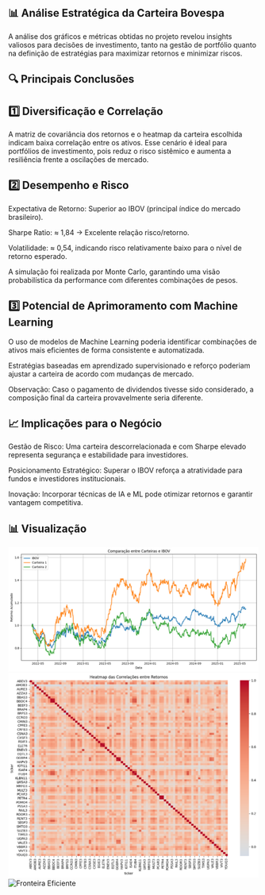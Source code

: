 ## 📊 Análise Estratégica da Carteira Bovespa
A análise dos gráficos e métricas obtidas no projeto revelou insights valiosos para decisões de investimento, tanto na gestão de portfólio quanto na definição de estratégias para maximizar retornos e minimizar riscos.

## 🔍 Principais Conclusões
## 1️⃣ Diversificação e Correlação
A matriz de covariância dos retornos e o heatmap da carteira escolhida indicam baixa correlação entre os ativos.
Esse cenário é ideal para portfólios de investimento, pois reduz o risco sistêmico e aumenta a resiliência frente a oscilações de mercado.

## 2️⃣ Desempenho e Risco
Expectativa de Retorno: Superior ao IBOV (principal índice do mercado brasileiro).

Sharpe Ratio: ≈ 1,84 → Excelente relação risco/retorno.

Volatilidade: ≈ 0,54, indicando risco relativamente baixo para o nível de retorno esperado.

A simulação foi realizada por Monte Carlo, garantindo uma visão probabilística da performance com diferentes combinações de pesos.

## 3️⃣ Potencial de Aprimoramento com Machine Learning
O uso de modelos de Machine Learning poderia identificar combinações de ativos mais eficientes de forma consistente e automatizada.

Estratégias baseadas em aprendizado supervisionado e reforço poderiam ajustar a carteira de acordo com mudanças de mercado.

Observação: Caso o pagamento de dividendos tivesse sido considerado, a composição final da carteira provavelmente seria diferente.

## 📈 Implicações para o Negócio
Gestão de Risco: Uma carteira descorrelacionada e com Sharpe elevado representa segurança e estabilidade para investidores.

Posicionamento Estratégico: Superar o IBOV reforça a atratividade para fundos e investidores institucionais.

Inovação: Incorporar técnicas de IA e ML pode otimizar retornos e garantir vantagem competitiva.

## 📊 Visualização
![Carteiras](imagens/carteiras.png)
![Heatmap da Correlação](imagens/heatmap.png)
![Fronteira Eficiente](imagens/fronteira_eficiente.png)

